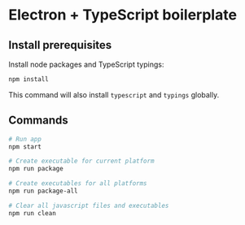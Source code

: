 # Electron + TypeScript boilerplate

## Install prerequisites

Install node packages and TypeScript typings:
```bash
npm install
``` 

This command will also install `typescript` and `typings` globally. 

## Commands

```bash
# Run app
npm start

# Create executable for current platform
npm run package

# Create executables for all platforms
npm run package-all

# Clear all javascript files and executables
npm run clean
```
